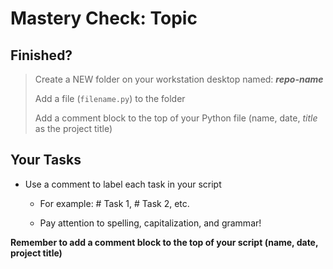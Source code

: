 # Mastery Check: Topic

## Finished?
> Create a NEW folder on your workstation desktop named: ***repo-name***
>
> Add a file (`filename.py`) to the folder
> 
> Add a comment block to the top of your Python file (name, date, *title* as the project title)

## Your Tasks

- Use a comment to label each task in your script

  - For example: # Task 1, # Task 2, etc.

  - Pay attention to spelling, capitalization, and grammar!


**Remember to add a comment block to the top of your script (name, date, project title)**
